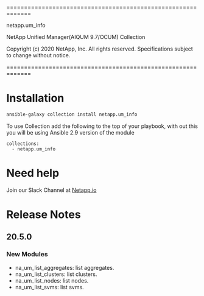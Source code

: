 =============================================================

 netapp.um_info

 NetApp Unified Manager(AIQUM 9.7/OCUM) Collection

 Copyright (c) 2020 NetApp, Inc. All rights reserved.
 Specifications subject to change without notice.

=============================================================
# Installation
```bash
ansible-galaxy collection install netapp.um_info
```
To use Collection add the following to the top of your playbook, with out this you will be using Ansible 2.9 version of the module
```
collections:
  - netapp.um_info
```
# Need help
Join our Slack Channel at [Netapp.io](http://netapp.io/slack)

# Release Notes

## 20.5.0

### New Modules
- na_um_list_aggregates: list aggregates.
- na_um_list_clusters: list clusters.
- na_um_list_nodes: list nodes.
- na_um_list_svms: list svms.